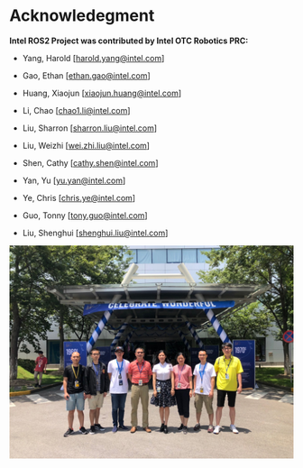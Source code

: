 # Acknowledegment

**Intel ROS2 Project was contributed by Intel OTC Robotics PRC:**

* Yang, Harold [harold.yang@intel.com]

* Gao, Ethan [ethan.gao@intel.com]

* Huang, Xiaojun [xiaojun.huang@intel.com]

* Li, Chao [chao1.li@intel.com]

* Liu, Sharron [sharron.liu@intel.com]

* Liu, Weizhi [wei.zhi.liu@intel.com]

* Shen, Cathy [cathy.shen@intel.com]

* Yan, Yu [yu.yan@intel.com]

* Ye, Chris [chris.ye@intel.com]

* Guo, Tonny [tony.guo@intel.com]

* Liu, Shenghui [shenghui.liu@intel.com]

![Our Team](img/team.png "Our Team")